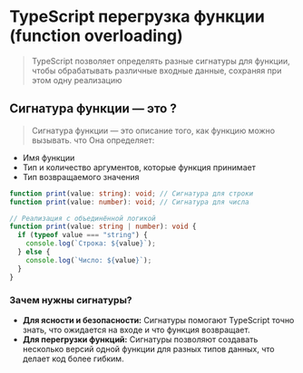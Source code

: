 # TypeScript перегрузка функции (function overloading)

> TypeScript позволяет определять разные сигнатуры для функции, чтобы обрабатывать различные входные данные, сохраняя при этом одну реализацию

## Сигнатура функции — это ?

> Сигнатура функции — это описание того, как функцию можно вызывать. что Она определяет:

- Имя функции
- Тип и количество аргументов, которые функция принимает
- Тип возвращаемого значения

```ts
function print(value: string): void; // Сигнатура для строки
function print(value: number): void; // Сигнатура для числа

// Реализация с объединённой логикой
function print(value: string | number): void {
  if (typeof value === "string") {
    console.log(`Строка: ${value}`);
  } else {
    console.log(`Число: ${value}`);
  }
}
```

### Зачем нужны сигнатуры?

- **Для ясности и безопасности:** Сигнатуры помогают TypeScript точно знать, что ожидается на входе и что функция возвращает.
- **Для перегрузки функций:** Сигнатуры позволяют создавать несколько версий одной функции для разных типов данных, что делает код более гибким.
